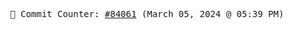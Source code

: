 <p align="center">
    <samp>
        📮 Commit Counter: <a href="https://github.com/Javascript-void0/Javascript-void0/commits/main">#84061</a> (March 05, 2024 @ 05:39 PM)
    </samp>
</p>